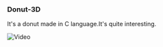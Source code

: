 ### Donut-3D
It's a donut made in C language.It's quite interesting.

![Video](https://thumbs.gfycat.com/MessyHandmadeDragon-small.gif)
